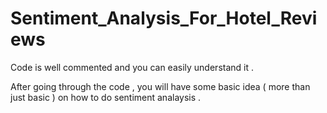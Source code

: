 # Sentiment_Analysis_For_Hotel_Reviews


Code is well commented and you can easily understand it .

After going through the code , you will have some basic idea ( more than just basic ) on how to do sentiment analaysis .
